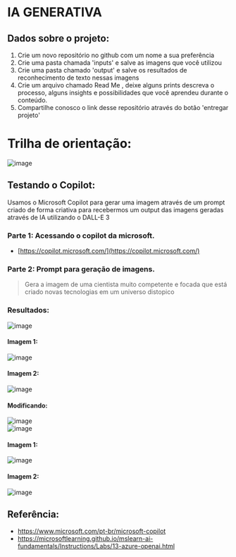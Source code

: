 # IA GENERATIVA 

## Dados sobre o projeto:

1. Crie um novo repositório no github com um nome a sua preferência
2. Crie uma pasta chamada 'inputs' e salve as imagens que você utilizou
3. Crie uma pasta chamado 'output' e salve os resultados de reconhecimento de texto nessas imagens
4. Crie um arquivo chamado Read Me , deixe alguns prints descreva o processo, alguns insights e possibilidades que você aprendeu durante o conteúdo.
5. Compartilhe conosco o link desse repositório através do botão 'entregar projeto'

# Trilha de orientação:
![image](https://github.com/littlegirl777/Dio-Microsoft-IA-900/assets/156604824/147b3136-b37b-4ed5-a386-25699cbda5c6)


## Testando o Copilot:

Usamos o Microsoft Copilot para gerar uma imagem através de um prompt criado de forma criativa para recebermos um output das imagens geradas através de IA utilizando o DALL-E 3

### Parte 1: Acessando o copilot da microsoft.

* [https://copilot.microsoft.com/](https://copilot.microsoft.com/)

### Parte 2: Prompt para geração de imagens.

> Gera a imagem de uma cientista muito competente e focada que está criado novas tecnologias em um universo distopico

### Resultados:

![image](https://github.com/littlegirl777/Dio-Microsoft-IA-900/assets/156604824/de51ef69-1d6f-4ce2-9f15-c9401cfc1c1f)

#### Imagem 1:
![image](https://github.com/littlegirl777/Dio-Microsoft-IA-900/assets/156604824/f436f8de-b4ee-4b6a-853d-d2312af72bee)

#### Imagem 2:
![image](https://github.com/littlegirl777/Dio-Microsoft-IA-900/assets/156604824/e4a576b5-8e1f-4005-9257-3ea1927b5f28)


#### Modificando:
![image](https://github.com/littlegirl777/Dio-Microsoft-IA-900/assets/156604824/a298b1c4-5aef-4fb8-9314-bfb6aaaaf134)
<br>![image](https://github.com/littlegirl777/Dio-Microsoft-IA-900/assets/156604824/50d693aa-123c-487f-a5d0-11d7ebb5a28a)

#### Imagem 1:
![image](https://github.com/littlegirl777/Dio-Microsoft-IA-900/assets/156604824/43f535c9-65a1-4371-b157-e217c3b5c506)

#### Imagem 2:
![image](https://github.com/littlegirl777/Dio-Microsoft-IA-900/assets/156604824/25f79a71-dcee-4b76-95a5-583fe67d8954)


## Referência:

- https://www.microsoft.com/pt-br/microsoft-copilot
- https://microsoftlearning.github.io/mslearn-ai-fundamentals/Instructions/Labs/13-azure-openai.html


